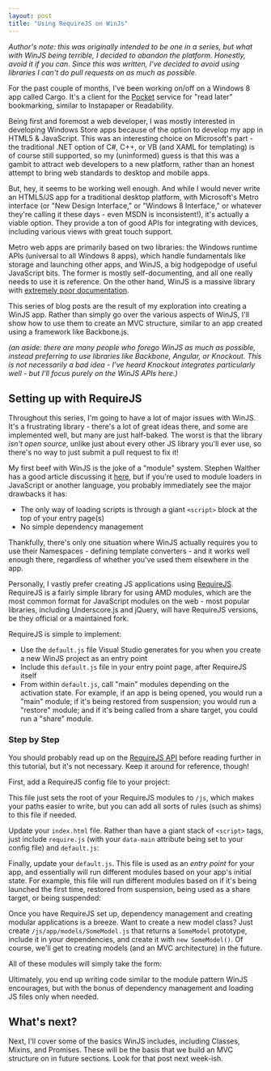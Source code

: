 ```yaml
---
layout: post
title: "Using RequireJS on WinJs"
---
```


*Author's note: this was originally intended to be one in a series, but what with WinJS being terrible, I decided to abandon the platform. Honestly, avoid it if you can. Since this was written, I've decided to avoid using libraries I can't do pull requests on as much as possible.*

For the past couple of months, I've been working on/off on a Windows 8 app called Cargo. It's a client for the [Pocket](http://getpocket.com) service for "read later" bookmarking, similar to Instapaper or Readability.

Being first and foremost a web developer, I was mostly interested in developing Windows Store apps because of the option to develop my app in HTML5 & JavaScript. This was an interesting choice on Microsoft's part -  the traditional .NET option of C#, C++, or VB (and XAML for templating) is of course still supported, so my (uninformed) guess is that this was a gambit to attract web developers to a new platform, rather than an honest attempt to bring web standards to desktop and mobile apps.

But, hey, it seems to be working well enough. And while I would never write an HTML5/JS app for a traditional desktop platform, with Microsoft's Metro interface (or "New Design Interface," or "Windows 8 Interface," or whatever they're calling it these days - even MSDN is inconsistent!), it's actually a viable option. They provide a ton of good APIs for integrating with devices, including various views with great touch support. 

Metro web apps are primarily based on two libraries: the Windows runtime APIs (universal to all Windows 8 apps), which handle fundamentals like storage and launching other apps, and WinJS, a big hodgepodge of useful JavaScript bits. The former is mostly self-documenting, and all one really needs to use it is reference. On the other hand, WinJS is a massive library with [extremely poor documentation](https://twitter.com/thomasABoyt/status/264639956226555904).

This series of blog posts are the result of my exploration into creating a WinJS app. Rather than simply go over the various aspects of WinJS, I'll show how to use them to create an MVC structure, similar to an app created using a framework like Backbone.js.

*(an aside: there are many people who forego WinJS as much as possible, instead preferring to use libraries like Backbone, Angular, or Knockout. This is not necessarily a bad idea - I've heard Knockout integrates particularly well - but I'll focus purely on the WinJS APIs here.)*

## Setting up with RequireJS

Throughout this series, I'm going to have a lot of major issues with WinJS. It's a frustrating library - there's a lot of great ideas there, and some are implemented well, but many are just half-baked. The worst is that the library *isn't open source*, unlike just about every other JS library you'll ever use, so there's no way to just submit a pull request to fix it!

My first beef with WinJS is the joke of a "module" system. Stephen Walther has a good article discussing it [here](http://stephenwalther.com/archive/2012/02/22/metro-namespaces-and-modules.aspx), but if you're used to module loaders in JavaScript or another language, you probably immediately see the major drawbacks it has: 

* The only way of loading scripts is through a giant `<script>` block at the top of your entry page(s)
* No simple dependency management

Thankfully, there's only one situation where WinJS actually requires you to use their Namespaces - defining template converters - and it works well enough there, regardless of whether you've used them elsewhere in the app. 

Personally, I vastly prefer creating JS applications using [RequireJS](http://requirejs.org/). RequireJS is a fairly simple library for using AMD modules, which are the most common format for JavaScript modules on the web - most popular libraries, including Underscore.js and jQuery, will have RequireJS versions, be they official or a maintained fork.

RequireJS is simple to implement:

* Use the `default.js` file Visual Studio generates for you when you create a new WinJS project as an entry point
* Include this `default.js` file in your entry point page, after RequireJS itself
* From within `default.js`, call "main" modules depending on the activation state. For example, if an app is being opened, you would run a "main" module; if it's being restored from suspension; you would run a "restore" module; and if it's being called from a share target, you could run a "share" module.

### Step by Step

You should probably read up on the [RequireJS API](http://requirejs.org/docs/api.html) before reading further in this tutorial, but it's not necessary. Keep it around for reference, though!

First, add a RequireJS config file to your project:

<script src="https://gist.github.com/4009717.js?file=require-config.js"> </script>

This file just sets the root of your RequireJS modules to `/js`, which makes your paths easier to write, but you can add all sorts of rules (such as shims) to this file if needed.

Update your `index.html` file. Rather than have a giant stack of `<script>` tags, just include `require.js` (with your `data-main` attribute being set to your config file) and `default.js`:

<script src="https://gist.github.com/4009717.js?file=index.html"> </script>

Finally, update your `default.js`. This file is used as an *entry point* for your app, and essentially will run different modules based on your app's initial state. For example, this file will run different modules based on if it's being launched the first time, restored from suspension, being used as a share target, or being suspended:

<script src="https://gist.github.com/4009717.js?file=default.js"> </script>

Once you have RequireJS set up, dependency management and creating modular applications is a breeze. Want to create a new model class? Just create `/js/app/models/SomeModel.js` that returns a `SomeModel` prototype, include it in your dependencies, and create it with `new SomeModel()`. Of course, we'll get to creating models (and an MVC architecture) in the future.

All of these modules will simply take the form:

<script src="https://gist.github.com/4009717.js?file=requirejs_example.js"> </script>

Ultimately, you end up writing code similar to the module pattern WinJS encourages, but with the bonus of dependency management and loading JS files only when needed.

## What's next?

Next, I'll cover some of the basics WinJS includes, including Classes, Mixins, and Promises. These will be the basis that we build an MVC structure on in future sections. Look for that post next week-ish.
